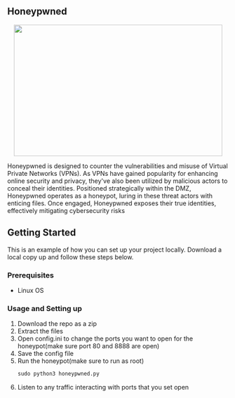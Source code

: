 <!-- ABOUT THE PROJECT -->
## Honeypwned

<p align="center">
  <img width="475" height="300" src="https://github.com/lmaoggrofl/honeypwned/assets/110363544/83c449b1-f5a8-4bba-b06d-00d1e235b076">
</p>

Honeypwned is designed to counter the vulnerabilities and misuse of Virtual Private Networks (VPNs). 
As VPNs have gained popularity for enhancing online security and privacy, they've also been utilized by malicious actors to conceal their identities. 
Positioned strategically within the DMZ, Honeypwned operates as a honeypot, luring in these threat actors with enticing files. 
Once engaged, Honeypwned exposes their true identities, effectively mitigating cybersecurity risks

<!-- GETTING STARTED -->
## Getting Started

This is an example of how you can set up your project locally.
Download a local copy up and follow these steps below.

### Prerequisites

* Linux OS

### Usage and Setting up

1. Download the repo as a zip
2. Extract the files
3. Open config.ini to change the ports you want to open for the honeypot(make sure port 80 and 8888 are open)
4. Save the config file
5. Run the honeypot(make sure to run as root)
   ```python
   sudo python3 honeypwned.py
   ```
6. Listen to any traffic interacting with ports that you set open
